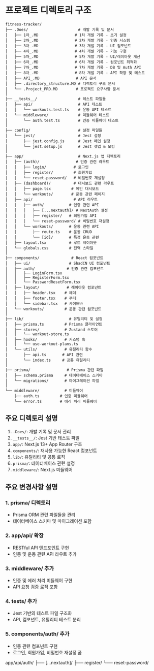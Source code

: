 # 프로젝트 디렉토리 구조

```
fitness-tracker/
├── .Does/                      # 개발 기록 및 문서
│   ├── 1차_.MD                # 1차 개발 기록 - 초기 설정
│   ├── 2차_.MD                # 2차 개발 기록 - 인증 시스템
│   ├── 3차_.MD                # 3차 개발 기록 - UI 컴포넌트
│   ├── 4차_.MD                # 4차 개발 기록 - 기능 구현
│   ├── 5차_.MD                # 5차 개발 기록 - UI/레이아웃 개선
│   ├── 6차_.MD                # 6차 개발 기록 - 컴포넌트 최적화
│   ├── 7차_.MD                # 7차 개발 기록 - DB 및 Auth API
│   ├── 8차_.MD                # 8차 개발 기록 - API 확장 및 테스트
│   ├── API_.MD                # API 문서
│   ├── .directory_structure.MD # 디렉토리 구조 문서
│   └── .Project_PRD.MD        # 프로젝트 요구사항 문서
│
├── __tests__/                  # 테스트 파일들
│   ├── api/                    # API 테스트
│   │   └── workouts.test.ts    # 운동 API 테스트
│   └── middleware/             # 미들웨어 테스트
│       └── auth.test.ts        # 인증 미들웨어 테스트
│
├── config/                     # 설정 파일들
│   └── jest/                   # Jest 설정
│       ├── jest.config.js      # Jest 메인 설정
│       └── jest.setup.js       # Jest 셋업 & 모킹
│
├── app/                        # Next.js 앱 디렉토리
│   ├── (auth)/                # 인증 관련 라우트
│   │   ├── login/            # 로그인
│   │   ├── register/         # 회원가입
│   │   └── reset-password/   # 비밀번호 재설정
│   ├── (dashboard)/          # 대시보드 관련 라우트
│   │   ├── page.tsx         # 메인 대시보드
│   │   └── workouts/        # 운동 관련 페이지
│   ├── api/                  # API 라우트
│   │   ├── auth/           # 인증 관련 API
│   │   │   ├── [...nextauth]/ # NextAuth 설정
│   │   │   ├── register/   # 회원가입 API
│   │   │   └── reset-password/ # 비밀번호 재설정
│   │   └── workouts/       # 운동 관련 API
│   │       ├── route.ts    # 운동 CRUD
│   │       └── [id]/       # 특정 운동 관련
│   ├── layout.tsx          # 루트 레이아웃
│   └── globals.css         # 전역 스타일
│
├── components/              # React 컴포넌트
│   ├── ui/                 # ShadCN UI 컴포넌트
│   ├── auth/              # 인증 관련 컴포넌트
│   │   ├── LoginForm.tsx
│   │   ├── RegisterForm.tsx
│   │   └── PasswordResetForm.tsx
│   ├── layout/            # 레이아웃 컴포넌트
│   │   ├── header.tsx    # 헤더
│   │   ├── footer.tsx    # 푸터
│   │   └── sidebar.tsx   # 사이드바
│   └── workouts/         # 운동 관련 컴포넌트
│
├── lib/                    # 유틸리티 및 설정
│   ├── prisma.ts         # Prisma 클라이언트
│   ├── stores/           # Zustand 스토어
│   │   └── workout-store.ts
│   ├── hooks/            # 커스텀 훅
│   │   └── use-workout-plans.ts
│   └── utils/            # 유틸리티 함수
│       ├── api.ts       # API 관련
│       └── index.ts     # 공통 유틸리티
│
├── prisma/                # Prisma 관련 파일
│   ├── schema.prisma     # 데이터베이스 스키마
│   └── migrations/       # 마이그레이션 파일
│
└── middleware/           # 미들웨어
    ├── auth.ts         # 인증 미들웨어
    └── error.ts        # 에러 처리 미들웨어
```

## 주요 디렉토리 설명
1. `.Does/`: 개발 기록 및 문서 관리
2. `__tests__/`: Jest 기반 테스트 파일
3. `app/`: Next.js 13+ App Router 구조
4. `components/`: 재사용 가능한 React 컴포넌트
5. `lib/`: 유틸리티 및 공통 로직
6. `prisma/`: 데이터베이스 관련 설정
7. `middleware/`: Next.js 미들웨어

## 주요 변경사항 설명

### 1. prisma/ 디렉토리
- Prisma ORM 관련 파일들을 관리
- 데이터베이스 스키마 및 마이그레이션 포함

### 2. app/api/ 확장
- RESTful API 엔드포인트 구현
- 인증 및 운동 관련 API 라우트 추가

### 3. middleware/ 추가
- 인증 및 에러 처리 미들웨어 구현
- API 요청 검증 로직 포함

### 4. __tests__/ 추가
- Jest 기반의 테스트 파일 구조화
- API, 컴포넌트, 유틸리티 테스트 분리

### 5. components/auth/ 추가
- 인증 관련 컴포넌트 구현
- 로그인, 회원가입, 비밀번호 재설정 폼 

app/api/auth/
├── [...nextauth]/
├── register/
└── reset-password/ 